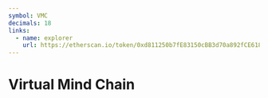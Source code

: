 ```yaml
---
symbol: VMC
decimals: 18
links:
  - name: explorer
    url: https://etherscan.io/token/0xd811250b7fE83150cBB3d70a892fCE6189fB3e08
---
```


# Virtual Mind Chain
